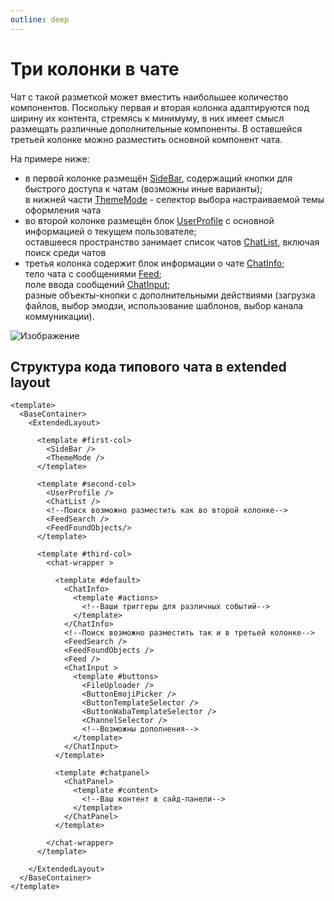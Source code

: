 ```yaml
---
outline: deep
---
```



# Три колонки в чате

Чат с такой разметкой может вместить наибольшее количество компонентов. Поскольку первая и вторая колонка адаптируются под ширину их контента, стремясь к минимуму, в них имеет смысл размещать различные дополнительные компоненты. В оставшейся третьей колонке можно разместить основной компонент чата.

На примере ниже:
- в первой колонке размещён [SideBar](https://mobilon-dev.github.io/chotto/?path=/docs/library-components-sidebar--docs), содержащий кнопки для быстрого доступа к чатам (возможны иные варианты);\
 в нижней части [ThemeMode](https://mobilon-dev.github.io/chotto/?path=/docs/library-components-thememode--docs) - селектор выбора настраиваемой темы оформления чата
- во второй колонке размещён блок [UserProfile](https://mobilon-dev.github.io/chotto/?path=/docs/library-components-userprofile--docs) с основной информацией о текущем пользователе;\
 оставшееся пространство занимает список чатов [ChatList](https://mobilon-dev.github.io/chotto/?path=/docs/library-components-chatlist--docs), включая поиск среди чатов
- третья колонка содержит блок информации о чате [ChatInfo](https://mobilon-dev.github.io/chotto/?path=/docs/library-components-chatinfo--docs);\
 тело чата с сообщениями [Feed](https://mobilon-dev.github.io/chotto/?path=/docs/library-components-feed--docs);\
 поле ввода сообщений [ChatInput](https://mobilon-dev.github.io/chotto/?path=/docs/library-components-chatinput--docs);\
 разные объекты-кнопки с дополнительными действиями (загрузка файлов, выбор эмодзи, использование шаблонов, выбор канала коммуникации).

![Изображение](/extended.png)

## Структура кода типового чата в extended layout

```vue
<template>
  <BaseContainer>
    <ExtendedLayout>

      <template #first-col>
        <SideBar />
        <ThemeMode />
      </template>

      <template #second-col>
        <UserProfile />
        <ChatList />
        <!--Поиск возможно разместить как во второй колонке-->
        <FeedSearch />
        <FeedFoundObjects/>
      </template>

      <template #third-col>
        <chat-wrapper >

          <template #default>
            <ChatInfo>
              <template #actions>
                <!--Ваши триггеры для различных событий-->
              </template>
            </ChatInfo>
            <!--Поиск возможно разместить так и в третьей колонке-->
            <FeedSearch />
            <FeedFoundObjects />
            <Feed />
            <ChatInput >
              <template #buttons>
                <FileUploader />
                <ButtonEmojiPicker />
                <ButtonTemplateSelector />
                <ButtonWabaTemplateSelector />
                <ChannelSelector />
                <!--Возможны дополнения-->
              </template>
            </ChatInput>
          </template>

          <template #chatpanel>
            <ChatPanel>
              <template #content>
                <!--Ваш контент в сайд-панели-->  
              </template>
            </ChatPanel>
          </template>

        </chat-wrapper>
      </template>

    </ExtendedLayout>
  </BaseContainer>
</template>
```

